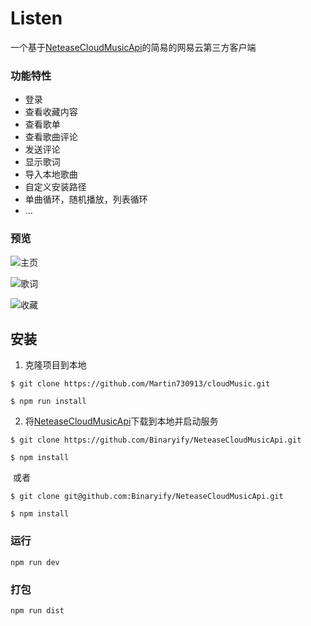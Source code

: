 # Listen
一个基于[NeteaseCloudMusicApi](https://github.com/Binaryify/NeteaseCloudMusicApi.git)的简易的网易云第三方客户端

### 功能特性

- 登录
- 查看收藏内容
- 查看歌单
- 查看歌曲评论
- 发送评论
- 显示歌词
- 导入本地歌曲
- 自定义安装路径
- 单曲循环，随机播放，列表循环
- ...

### 预览

![主页](https://github.com/Martin730913/cloudMusic/row/master/preview/home.png)

![歌词](https://github.com/Martin730913/cloudMusic/row/master/preview/lyric.png)

![收藏](https://github.com/Martin730913/cloudMusic/row/master/preview/Favorites.png)

## 安装

1. 克隆项目到本地

```
$ git clone https://github.com/Martin730913/cloudMusic.git

$ npm run install
```

2. 将[NeteaseCloudMusicApi](https://github.com/Binaryify/NeteaseCloudMusicApi.git)下载到本地并启动服务

```
$ git clone https://github.com/Binaryify/NeteaseCloudMusicApi.git

$ npm install
```

​		或者

```
$ git clone git@github.com:Binaryify/NeteaseCloudMusicApi.git 

$ npm install
```

### 运行
```
npm run dev
```

### 打包
```
npm run dist
```

